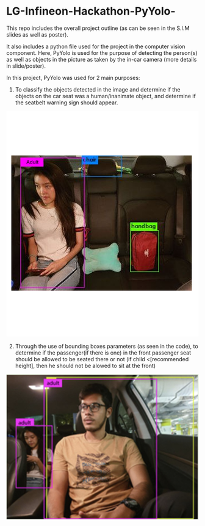 # LG-Infineon-Hackathon-PyYolo-

This repo includes the overall project outline (as can be seen in the S.I.M slides as well as poster).

It also includes a python file used for the project in the computer vision component. 
Here, PyYolo is used for the purpose of detecting the person(s) as well as objects in the picture as taken by the in-car camera (more details in slide/poster).

In this project, PyYolo was used for 2 main purposes:
1) To classify the objects detected in the image and determine if the objects on the car seat was a human/inanimate object, and determine if the seatbelt warning sign should appear.

![Rear Seat](Rear_seat.png)

2) Through the use of bounding boxes parameters (as seen in the code), to determine if the passenger(if there is one) in the front passenger seat should be allowed to be seated there or not (if child <[recommended height], then he should not be alowed to sit at the front)

![Front Seat](Front_seat.png)
